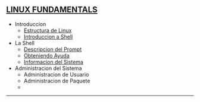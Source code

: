 ## [LINUX FUNDAMENTALS](https://github.com/jcca1992/INFOSEC/blob/main/Windows%20Fundamentals/README.md)

+ Introduccion
    + [Estructura de Linux]()
    + [Introduccion a Shell]()
+ La Shell
    + [Descripcion del Prompt]()
    + [Obteniendo Ayuda]()
    + [Informacion del Sistema]()
+ Administracion del Sistema
    + Administracion de Usuario
    + Administracion de Paquete
    + 
___